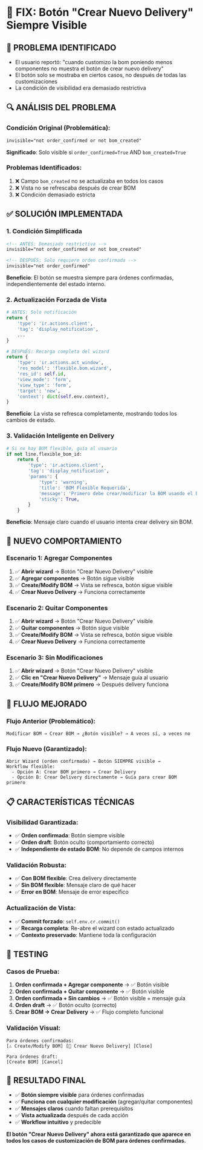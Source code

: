 # 🔧 FIX: Botón "Crear Nuevo Delivery" Siempre Visible

## 🎯 PROBLEMA IDENTIFICADO
- El usuario reportó: "cuando customizo la bom poniendo menos componentes no muestra el botón de crear nuevo delivery"
- El botón solo se mostraba en ciertos casos, no después de todas las customizaciones
- La condición de visibilidad era demasiado restrictiva

## 🔍 ANÁLISIS DEL PROBLEMA

### **Condición Original (Problemática):**
```xml
invisible="not order_confirmed or not bom_created"
```
**Significado**: Solo visible si `order_confirmed=True` AND `bom_created=True`

### **Problemas Identificados:**
1. ❌ Campo `bom_created` no se actualizaba en todos los casos
2. ❌ Vista no se refrescaba después de crear BOM
3. ❌ Condición demasiado estricta

## ✅ SOLUCIÓN IMPLEMENTADA

### **1. Condición Simplificada**
```xml
<!-- ANTES: Demasiado restrictiva -->
invisible="not order_confirmed or not bom_created"

<!-- DESPUÉS: Solo requiere orden confirmada -->
invisible="not order_confirmed"
```

**Beneficio**: El botón se muestra siempre para órdenes confirmadas, independientemente del estado interno.

### **2. Actualización Forzada de Vista**
```python
# ANTES: Solo notificación
return {
    'type': 'ir.actions.client',
    'tag': 'display_notification',
    ...
}

# DESPUÉS: Recarga completa del wizard
return {
    'type': 'ir.actions.act_window',
    'res_model': 'flexible.bom.wizard',
    'res_id': self.id,
    'view_mode': 'form',
    'view_type': 'form',
    'target': 'new',
    'context': dict(self.env.context),
}
```

**Beneficio**: La vista se refresca completamente, mostrando todos los cambios de estado.

### **3. Validación Inteligente en Delivery**
```python
# Si no hay BOM flexible, guía al usuario
if not line.flexible_bom_id:
    return {
        'type': 'ir.actions.client',
        'tag': 'display_notification',
        'params': {
            'type': 'warning',
            'title': 'BOM Flexible Requerida',
            'message': 'Primero debe crear/modificar la BOM usando el botón "Create/Modify BOM", luego podrá crear la nueva entrega.',
            'sticky': True,
        }
    }
```

**Beneficio**: Mensaje claro cuando el usuario intenta crear delivery sin BOM.

## 🎨 NUEVO COMPORTAMIENTO

### **Escenario 1: Agregar Componentes**
1. ✅ **Abrir wizard** → Botón "Crear Nuevo Delivery" visible
2. ✅ **Agregar componentes** → Botón sigue visible
3. ✅ **Create/Modify BOM** → Vista se refresca, botón sigue visible
4. ✅ **Crear Nuevo Delivery** → Funciona correctamente

### **Escenario 2: Quitar Componentes**
1. ✅ **Abrir wizard** → Botón "Crear Nuevo Delivery" visible
2. ✅ **Quitar componentes** → Botón sigue visible
3. ✅ **Create/Modify BOM** → Vista se refresca, botón sigue visible
4. ✅ **Crear Nuevo Delivery** → Funciona correctamente

### **Escenario 3: Sin Modificaciones**
1. ✅ **Abrir wizard** → Botón "Crear Nuevo Delivery" visible
2. ✅ **Clic en "Crear Nuevo Delivery"** → Mensaje guía al usuario
3. ✅ **Create/Modify BOM primero** → Después delivery funciona

## 🔄 FLUJO MEJORADO

### **Flujo Anterior (Problemático):**
```
Modificar BOM → Crear BOM → ¿Botón visible? → A veces sí, a veces no
```

### **Flujo Nuevo (Garantizado):**
```
Abrir Wizard (orden confirmada) → Botón SIEMPRE visible → 
Workflow flexible:
  - Opción A: Crear BOM primero → Crear Delivery
  - Opción B: Crear Delivery directamente → Guía para crear BOM primero
```

## 📋 CARACTERÍSTICAS TÉCNICAS

### **Visibilidad Garantizada:**
- ✅ **Orden confirmada**: Botón siempre visible
- ✅ **Orden draft**: Botón oculto (comportamiento correcto)
- ✅ **Independiente de estado BOM**: No depende de campos internos

### **Validación Robusta:**
- ✅ **Con BOM flexible**: Crea delivery directamente
- ✅ **Sin BOM flexible**: Mensaje claro de qué hacer
- ✅ **Error en BOM**: Mensaje de error específico

### **Actualización de Vista:**
- ✅ **Commit forzado**: `self.env.cr.commit()`
- ✅ **Recarga completa**: Re-abre el wizard con estado actualizado
- ✅ **Contexto preservado**: Mantiene toda la configuración

## 🧪 TESTING

### **Casos de Prueba:**
1. **Orden confirmada + Agregar componente** → ✅ Botón visible
2. **Orden confirmada + Quitar componente** → ✅ Botón visible  
3. **Orden confirmada + Sin cambios** → ✅ Botón visible + mensaje guía
4. **Orden draft** → ✅ Botón oculto (correcto)
5. **Crear BOM → Crear Delivery** → ✅ Flujo completo funcional

### **Validación Visual:**
```
Para órdenes confirmadas:
[⚠️ Create/Modify BOM] [🚚 Crear Nuevo Delivery] [Close]

Para órdenes draft:
[Create BOM] [Cancel]
```

## 🎯 RESULTADO FINAL

- ✅ **Botón siempre visible** para órdenes confirmadas
- ✅ **Funciona con cualquier modificación** (agregar/quitar componentes)
- ✅ **Mensajes claros** cuando faltan prerequisitos
- ✅ **Vista actualizada** después de cada acción
- ✅ **Workflow intuitivo** y predecible

**El botón "Crear Nuevo Delivery" ahora está garantizado que aparece en todos los casos de customización de BOM para órdenes confirmadas.**
